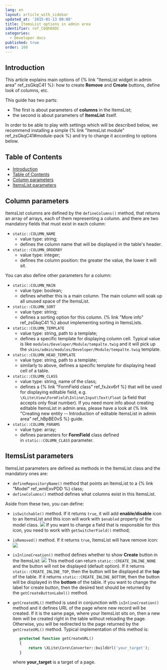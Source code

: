 ```yaml
---
lang: en
layout: article_with_sidebar
updated_at: '2015-01-13 00:00'
title: ItemsList options in admin area
identifier: ref_C6Qh0XDC
categories:
  - Developer docs
published: true
order: 100
---
```

## Introduction

This article explains main options of {% link "ItemsList widget in admin area" ref_zsGkqC41 %}: how to create **Remove** and **Create** buttons, define look of columns, etc.

This guide has two parts:

* The first is about parameters of **columns** in the ItemsList;
* the second is about parameters of **ItemsList** itself.

In order to be able to play with settings which will be described below, we recommend installing a simple {% link "ItemsList module" ref_zsGkqC41#module-pack %} and try to change it according to options below.

## Table of Contents

*   [Introduction](#introduction)
*   [Table of Contents](#table-of-contents)
*   [Column parameters](#column-parameters)
*   [ItemsList parameters](#itemslist-parameters)

## Column parameters

ItemsList columns are defined by the `defineColumns()` method, that returns an array of arrays, each of them representing a column. and there are two mandatory fields that must exist in each column:

* `static::COLUMN_NAME`
	* value type: string;
    * defines the column name that will be displayed in the table's header.
* `static::COLUMN_ORDERBY`
	* value type: integer;
    * defines the column position: the greater the value, the lower it will sit.

You can also define other parameters for a column:

* `static::COLUMN_MAIN` 
	* value type: boolean;
    * defines whether this is a main column. The main column will soak up all unused space of the ItemsList.
* `static::COLUMN_SORT`
	* value type: string;
    * defines a sorting option for this column. {% link "More info" ref_zsGkqC41 %} about implementing sorting in ItemsLists.
* `static::COLUMN_TEMPLATE`
	* value type: string, path to a template;
    * defines a specific template for displaying column cell. Typical value is like `modules/Developer/Module/tempalte.twig` and it will pick up the `skins/admin/modules/Developer/Module/tempalte.twig` template.
* `static::COLUMN_HEAD_TEMPLATE`
	* value type: string, path to a template;
    * similarly to above, defines a specific template for displaying head cell of a table.
* `static::COLUMN_CLASS`
	* value type: string, name of the class;
    * defines a {% link "FormField class" ref_fxJxv6rf %} that will be used for displaying editable field, e.g. `\XLite\View\FormField\Inline\Input\Text\Float` (a field that accepts only float number). If you need more info about creating editable ItemsList in admin area, please have a look at {% link "Creating new entity -- Introduction of editable ItemsList in admin area" ref_hBpBE0vS %} guide.
* `static::COLUMN_PARAMS`
	* value type: array;
    * defines parameters for **FormField** class defined in `static::COLUMN_CLASS` parameter.

## ItemsList parameters

ItemsList parameters are defined as methods in the ItemsList class and the mandatory ones are:

* `defineRepositoryName()` method that points an ItemsList to a {% link "Model" ref_wmExvPDD %} class;
* `defineColumns()` method defines what columns exist in this ItemsList.

Aside from these two, you can define:

* `isSwitchable()` method. If it returns `true`, it will add **enable/disable** icon to an ItemsList and this icon will work with `$enabled` property of the model class.
    ![]({{site.baseurl}}/attachments/8225369/8356181.png)
    If you want to change a field that is responsible for this icon, you need to work with `getSwitcherField()` method;
* `isRemoved()` method. If it returns `true`, ItemsList will have remove icon:
     ![]({{site.baseurl}}/attachments/8225369/8356182.png)
* `isInlineCreation()` method defines whether to show **Create** button in the ItemsList:
    ![]({{site.baseurl}}/attachments/8225369/8356183.png)
    This method can return `static::CREATE_INLINE_NONE` and the button will not be displayed (default option). If it returns `static::CREATE_INLINE_TOP`, then the button will be displayed at the **top** of the table. If it returns `static::CREATE_INLINE_BOTTOM`, then the button will be displayed in the **bottom** of the table. If you want to change the label for create button, then the desired text should be returned by the `getCreateButtonLabel()` method.
* `getCreateURL()` method is used in conjunction with `isInlineCreation()` method and it defines URL of the page where new record will be created. If it is the same page, where your ItemsList sits on, then a new item will be created right in the table without reloading the page. Otherwise, you will be redirected to the page returned by the `getCreateURL()` method. Typical implementation of this method is:

    ```php
       protected function getCreateURL()
       {
           return \XLite\Core\Converter::buildUrl('your_target');
       }
    ```

    where **your_target** is a target of a page.
